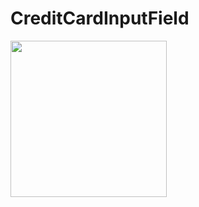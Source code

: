 # CreditCardInputField

<img src="https://user-images.githubusercontent.com/80398950/144401451-0da7cf01-34bf-4f5e-8cc5-7219361eb80a.png" width="250" height="250" />


<!-- ![Screenshot_1638439616](https://user-images.githubusercontent.com/80398950/144401451-0da7cf01-34bf-4f5e-8cc5-7219361eb80a.png)


![Screenshot_1638439672](https://user-images.githubusercontent.com/80398950/144401461-16e5c602-ab00-4206-8f6d-e088776ed46a.png)
 -->
